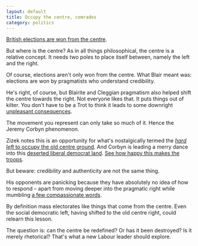 ```yaml
---
layout: default
title: Occupy the centre, comrades
category: politics
---
```


[British elections are won from the centre](http://www.theguardian.com/politics/2015/may/09/tony-blair-labour-return-centre-ground-general-election-defeat).

But where is the centre? As in all things philosophical, the centre is a relative concept. It needs two poles to place itself between, namely the left and the right.

Of course, elections aren't only won from the centre. What Blair meant was: elections are won by pragmatists who understand credibility.

He's right, of course, but Blairite and Cleggian pragmatism also helped shift the centre towards the right. Not everyone likes that. It puts things out of kilter. You don't have to be a Trot to think it leads to some downright [unpleasant consequences](http://www.dailymail.co.uk/news/article-2523819/Plan-cap-benefit-children-New-mothers-children-lose-700-5bn-welfare-crackdown.html).

The movement you represent can only take so much of it. Hence the Jeremy Corbyn phenomenon.

Zizek notes this is an opportunity for what's nostalgically termed the [<i>hard left</i> to occupy the old centre ground](http://www.newstatesman.com/politics/2015/07/Slavoj-Zizek-greece-chance-europe-awaken). And Corbyn is leading a merry dance into this [deserted liberal democrat land](/the-last-liberal-centre-broke). [See how happy this makes the troops](http://www.theguardian.com/politics/2015/jul/26/jeremy-corbyn-team-shocked-momentum).

But beware: credibility and authenticity are not the same thing.

His opponents are panicking because they have absolutely no idea of how to respond &#8211; apart from moving deeper into the pragmatic right while mumbling [a few compassionate words](http://www.theguardian.com/commentisfree/2015/jul/25/liz-kendall-labour-can-win-power-and-keep-principles).

By definition mass electorates like things that come from the centre. Even the social democratic left, having shifted to the old centre right, could relearn this lesson.

The question is: can the centre be redefined? Or has it been destroyed? Is it merely rhetorical? That's what a new Labour leader should explore.
